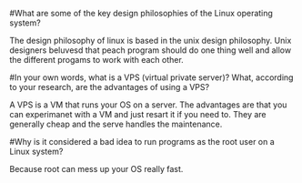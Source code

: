#What are some of the key design philosophies of the Linux operating system?

The design philosophy of linux is based in the unix design philosophy.  Unix designers beluvesd that peach program should do one thing well and allow the different progams to work with each other.

#In your own words, what is a VPS (virtual private server)? What, according to your research, are the advantages of using a VPS?

A VPS is a VM that runs your OS on a server.  The advantages are that you can experimanet with a VM and just resart it if you need to.  They are generally cheap and the serve handles the maintenance.

#Why is it considered a bad idea to run programs as the root user on a Linux system?

Because root can mess up your OS really fast.